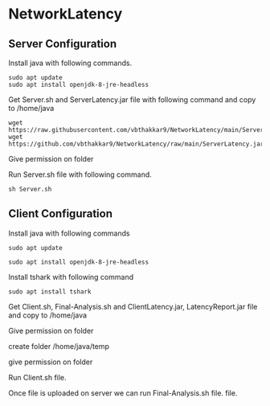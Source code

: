 # NetworkLatency
## Server Configuration

Install java with following commands.

    sudo apt update
    sudo apt install openjdk-8-jre-headless

Get Server.sh and ServerLatency.jar file with following command and copy to /home/java

    wget https://raw.githubusercontent.com/vbthakkar9/NetworkLatency/main/Server.sh
    wget https://github.com/vbthakkar9/NetworkLatency/raw/main/ServerLatency.jar

Give permission on folder

Run Server.sh file with following command.
    
    sh Server.sh

## Client Configuration

Install java with following commands

    sudo apt update

    sudo apt install openjdk-8-jre-headless

Install tshark with following command

    sudo apt install tshark

Get Client.sh, Final-Analysis.sh and ClientLatency.jar, LatencyReport.jar file and copy to /home/java

Give permission on folder

create folder /home/java/temp

give permission on folder

Run Client.sh file.

Once file is uploaded on server we can run Final-Analysis.sh file.
 file.
